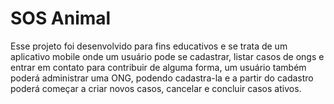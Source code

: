 # SOS Animal
Esse projeto foi desenvolvido para fins educativos e se trata de um aplicativo mobile onde um usuário pode se cadastrar, listar casos de ongs e entrar em contato para contribuir de alguma forma, um usuário também poderá administrar uma ONG, podendo cadastra-la e a partir do cadastro poderá começar a criar novos casos, cancelar e concluir casos ativos.
